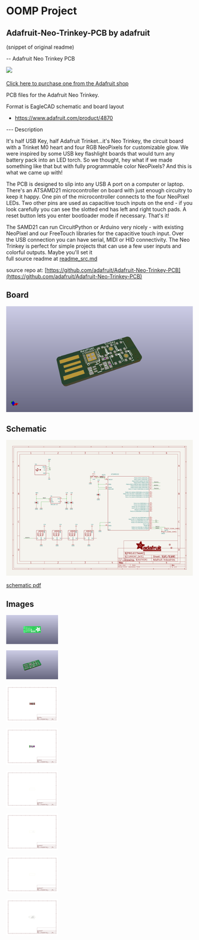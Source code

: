 # OOMP Project  
## Adafruit-Neo-Trinkey-PCB  by adafruit  
  
(snippet of original readme)  
  
-- Adafruit Neo Trinkey PCB  
  
<a href="http://www.adafruit.com/products/4870"><img src="assets/4870.jpg?raw=true" width="500px"><br/>  
Click here to purchase one from the Adafruit shop</a>  
  
PCB files for the Adafruit Neo Trinkey.   
  
Format is EagleCAD schematic and board layout  
* https://www.adafruit.com/product/4870  
  
--- Description  
  
It's half USB Key, half Adafruit Trinket...it's Neo Trinkey, the circuit board with a Trinket M0 heart and  four RGB NeoPixels for customizable glow. We were inspired by some USB key flashlight boards that would turn any battery pack into an LED torch. So we thought, hey what if we made something like that but with fully programmable color NeoPixels? And this is what we came up with!  
  
The PCB is designed to slip into any USB A port on a computer or laptop. There's an ATSAMD21 microcontroller on board with just enough circuitry to keep it happy. One pin of the microcontroller connects to the four NeoPixel LEDs. Two other pins are used as capacitive touch inputs on the end - if you look carefully you can see the slotted end has left and right touch pads. A reset button lets you enter bootloader mode if necessary. That's it!  
  
The SAMD21 can run CircuitPython or Arduino very nicely - with existing NeoPixel and our FreeTouch libraries for the capacitive touch input. Over the USB connection you can have serial, MIDI or HID connectivity. The Neo Trinkey is perfect for simple projects that can use a few user inputs and colorful outputs. Maybe you'll set it  
  full source readme at [readme_src.md](readme_src.md)  
  
source repo at: [https://github.com/adafruit/Adafruit-Neo-Trinkey-PCB](https://github.com/adafruit/Adafruit-Neo-Trinkey-PCB)  
## Board  
  
[![working_3d.png](working_3d_600.png)](working_3d.png)  
## Schematic  
  
[![working_schematic.png](working_schematic_600.png)](working_schematic.png)  
  
[schematic pdf](working_schematic.pdf)  
## Images  
  
[![working_3D_bottom.png](working_3D_bottom_140.png)](working_3D_bottom.png)  
  
[![working_3D_top.png](working_3D_top_140.png)](working_3D_top.png)  
  
[![working_assembly_page_01.png](working_assembly_page_01_140.png)](working_assembly_page_01.png)  
  
[![working_assembly_page_02.png](working_assembly_page_02_140.png)](working_assembly_page_02.png)  
  
[![working_assembly_page_03.png](working_assembly_page_03_140.png)](working_assembly_page_03.png)  
  
[![working_assembly_page_04.png](working_assembly_page_04_140.png)](working_assembly_page_04.png)  
  
[![working_assembly_page_05.png](working_assembly_page_05_140.png)](working_assembly_page_05.png)  
  
[![working_assembly_page_06.png](working_assembly_page_06_140.png)](working_assembly_page_06.png)  
